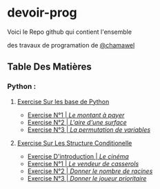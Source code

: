 # devoir-prog

Voici le Repo github qui contient l'ensemble 

des travaux de  programation de [@chamawel](https://github.com/chamawel)

## Table Des Matières

### Python : 

1. [Exercise Sur les base de Python](Exercises/Les-bases/) 
    - [Exercise N°1 | *Le montant à payer*](Exercises/Les-bases/ex-1p4.py)
    - [Exercise N°2 | *L'aire d'une surface*](Exercises/Les-bases/ex-2p5.py)
    - [Exercise N°3 | *La permutation de variables*](Exercises/Les-bases/ex-3p5.py)

2. [Exercise Sur Les Structure Conditionelle](Exercises/Struct-condi/) 
    - [Exercise D'introduction | *Le cinéma* ](Exercises/Struct-condi/ex-cine.py)
    - [Exercise N°1 | *Le vendeur de casserols*](Exercises/Struct-condi/ex-1p7.py)
    - [Exercise N°2 | *Donner le nombre de racines* ](Exercises/Struct-condi/ex-2p8.py)
    - [Exercise N°3 | *Donner le joueur prioritaire* ](Exercises/Struct-condi/ex-3p9.py)